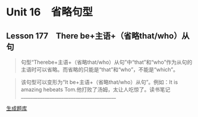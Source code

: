 ﻿ # Unit 16　省略句型
 ## Lesson 177　There be+主语+（省略that/who）从句
 
> 句型“Therebe+主语+（省略that/who）从句”中“that”和“who”作为从句的主语时可以省略。而省略的只能是“that”和“who”，不能是“which”。

> 该句型可以变形为“It be+主语+（省略that/who）从句”。例如：It is amazing hebeats Tom.他打败了汤姆，太让人吃惊了。读书笔记________________________________________


 [生成题库](./sentence/f177.json)